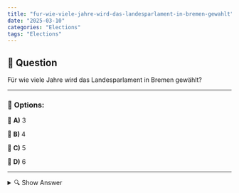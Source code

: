 ```yaml
---
title: "fur-wie-viele-jahre-wird-das-landesparlament-in-bremen-gewahlt"
date: "2025-03-10"
categories: "Elections"
tags: "Elections"
---
```


## 📌 **Question**

Für wie viele Jahre wird das Landesparlament in Bremen gewählt?



---

### 📝 **Options:**

🔘 **A)** 3

🔘 **B)** 4

🔘 **C)** 5

🔘 **D)** 6

---

<details>
  <summary>🔍 Show Answer</summary>

  <p>
💡  <b>Correct Answer:</b>  b
  </p>
  <p>
    📖<b>Explanation:</b>
    Die Freie Hansestadt Bremen ist eines der 16 Bundesländer Deutschlands und verfügt über ein eigenes Landesparlament, die Bremische Bürgerschaft. Dieses Gremium ist verantwortlich für die Gesetzgebung auf Landesebene, die Haushaltsplanung und die Kontrolle der Landesregierung. Die Mitglieder der Bürgerschaft werden durch Wahlen bestimmt, bei denen die Bürger Bremens ihre Vertreter wählen. Die Dauer der Amtszeit der Abgeordneten bestimmt, wie oft Wahlen stattfinden und wie lange eine Legislaturperiode dauert. Verständnis der Wahlperioden ist wichtig für die politische Planung und Beteiligung der Bürger.
  </p>
</details>
